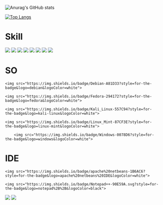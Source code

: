 ![Anurag's GitHub stats](https://github-readme-stats.vercel.app/api?username=LincolnArantes&show_icons=true&theme=transparent)

[![Top Langs](https://github-readme-stats.vercel.app/api/top-langs/?username=LincolnArantes&hide_progress=false)](https://github.com/anuraghazra/github-readme-stats)

# Skill

<img src="https://img.shields.io/badge/MySQL-005C84?style=for-the-badge&logo=mysql&logoColor=white">

<img src="https://img.shields.io/badge/MariaDB-003545?style=for-the-badge&logo=mariadb&logoColor=white">
  
<img src="https://img.shields.io/badge/Apache-D22128?style=for-the-badge&logo=Apache&logoColor=white">

<img src="https://img.shields.io/badge/JavaScript-323330?style=for-the-badge&logo=javascript&logoColor=F7DF1E">
    
<img src="https://img.shields.io/badge/HTML5-E34F26?style=for-the-badge&logo=html5&logoColor=white">
    
<img src="https://img.shields.io/badge/PHP-777BB4?style=for-the-badge&logo=php&logoColor=white">
    
<img src="https://img.shields.io/badge/Python-FFD43B?style=for-the-badge&logo=python&logoColor=blue">
    
<img src="https://img.shields.io/badge/CSS3-1572B6?style=for-the-badge&logo=css3&logoColor=white">
    
    
  # SO
  
  	<img src="https://img.shields.io/badge/Debian-A81D33?style=for-the-badge&logo=debian&logoColor=white">
    
    <img src="https://img.shields.io/badge/Fedora-294172?style=for-the-badge&logo=fedora&logoColor=white">
    
    <img src="https://img.shields.io/badge/Kali_Linux-557C94?style=for-the-badge&logo=kali-linux&logoColor=white">
    
    <img src="https://img.shields.io/badge/Linux_Mint-87CF3E?style=for-the-badge&logo=linux-mint&logoColor=white">
    
    	<img src="https://img.shields.io/badge/Windows-0078D6?style=for-the-badge&logo=windows&logoColor=white">
  
  
  # IDE
  	<img src="https://img.shields.io/badge/apache%20netbeans-1B6AC6?style=for-the-badge&logo=apache%20netbeans%20IDE&logoColor=white">
    
    <img src="https://img.shields.io/badge/Notepad++-90E59A.svg?style=for-the-badge&logo=notepad%2B%2B&logoColor=black">
    
   <img src="http://img.shields.io/badge/-PHPStorm-181717?style=for-the-badge&logo=phpstorm&logoColor=white">
    	<img src="https://img.shields.io/badge/VSCode-0078D4?style=for-the-badge&logo=visual%20studio%20code&logoColor=white">
